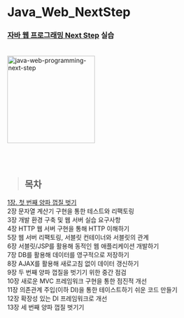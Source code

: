 # Java_Web_NextStep
### [자바 웹 프로그래밍 Next Step](https://www.yes24.com/Product/Goods/31869154) 실습 <br><br>

<img width="200" alt="java-web-programming-next-step" src="https://github.com/ro-el-c/Java_Web_NextStep/assets/96233738/146126fd-d79f-4e88-b158-1f5a57adbd81">

<br><br>

> ## 목차
[1장. 첫 번째 양파 껍질 벗기](https://github.com/ro-el-c/Java_Web_NextStep/tree/main/src/main/java/string_calculator)<br>
2장 문자열 계산기 구현을 통한 테스트와 리팩토링<br>
3장 개발 환경 구축 및 웹 서버 실습 요구사항<br>
4장 HTTP 웹 서버 구현을 통해 HTTP 이해하기<br>
5장 웹 서버 리팩토링, 서블릿 컨테이너와 서블릿의 관계<br>
6장 서블릿/JSP를 활용해 동적인 웹 애플리케이션 개발하기<br>
7장 DB를 활용해 데이터를 영구적으로 저장하기<br>
8장 AJAX를 활용해 새로고침 없이 데이터 갱신하기<br>
9장 두 번째 양파 껍질을 벗기기 위한 중간 점검<br>
10장 새로운 MVC 프레임워크 구현을 통한 점진적 개선<br>
11장 의존관계 주입(이하 DI)을 통한 테이스트하기 쉬운 코드 만들기<br>
12장 확장성 있는 DI 프레임워크로 개선<br>
13장 세 번째 양파 껍질 벗기기
